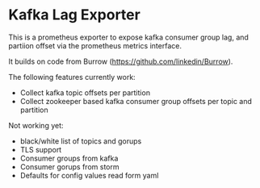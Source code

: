 # Kafka Lag Exporter

This is a prometheus exporter to expose kafka consumer group lag, and partiion
offset via the prometheus metrics interface.

It builds on code from Burrow (https://github.com/linkedin/Burrow).

The following features currently work:

- Collect kafka topic offsets per partition
- Collect zookeeper based kafka consumer group offsets per topic and partition

Not working yet:

- black/white list of topics and gorups
- TLS support
- Consumer groups from kafka
- Consumer gorups from storm
- Defaults for config values read form yaml
